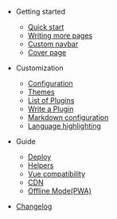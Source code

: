 - Getting started
  - [Quick start](/quickstart)
  - [Writing more pages](/more-pages)
  - [Custom navbar](/custom-navbar)
  - [Cover page](/cover)

- Customization
  - [Configuration](/configuration)
  - [Themes](/themes)
  - [List of Plugins](/plugins)
  - [Write a Plugin](/write-a-plugin)
  - [Markdown configuration](/markdown)
  - [Language highlighting](/language-highlight)

- Guide
  - [Deploy](/deploy)
  - [Helpers](/helpers)
  - [Vue compatibility](/vue)
  - [CDN](/cdn)
  - [Offline Mode(PWA)](/pwa)

- [Changelog](/changelog)
